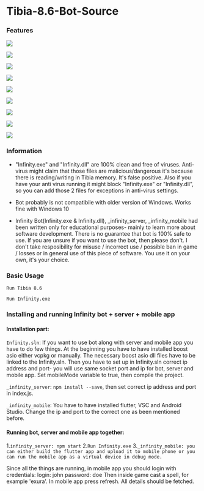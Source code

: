 # Tibia-8.6-Bot-Source

### Features

![](https://i.imgur.com/mkDEK5A.png)


![](https://i.imgur.com/Or0fEjV.png)


![](https://i.imgur.com/QtpVCUk.png)


![](https://i.imgur.com/0mSsnwY.png)


![](https://i.imgur.com/xhesZgV.png)


![](https://i.imgur.com/a8XS0iT.png)


![](https://i.imgur.com/YHMl46g.png)


![](https://i.imgur.com/H6SZ2Qo.png)


![](https://i.imgur.com/02Ve6ma.png)


### Information

- "Infinity.exe" and "Infinity.dll" are 100% clean and free of viruses. Anti-virus might claim that those files are malicious/dangerous it's because there is reading/writing in Tibia memory. It's false positive. Also if you have your anti virus running it might block "Infinity.exe" or "Infinity.dll", so you can add those 2 files for exceptions in anti-virus settings.

- Bot probably is not compatibile with older version of Windows. Works fine with Windows 10

- Infinity Bot(Infinity.exe & Infinity.dll), _infinity_server, _infinity_mobile had been written only for educational purposes- mainly to learn more about software development. There is no guarantee that bot is 100% safe to use. If you are unsure if you want to use the bot, then please don't.
I don't take resposibility for misuse / incorrect use / possible ban in game / losses or in general use of this piece of software. You use it on your own, it's your choice.

### Basic Usage

`Run Tibia 8.6`

`Run Infinity.exe`

### Installing and running Infinity bot + server + mobile app

#### Installation part:

`Infinity.sln`: If you want to use bot along with server and mobile app you have to do few things. At the beginning you have to have installed boost asio either vcpkg or manually. The necessary boost asio dll files have to be linked to the Infinity.sln. Then you have to set up in Infinity.sln correct ip address and port- you will use same socket port and ip for bot, server and mobile app. Set mobileMode variable to true, then compile the project.

`_infinity_server`:
`npm install --save`, then set correct ip address and port in index.js.

`_infinity_mobile`: You have to have installed flutter, VSC and Android Studio. Change the ip and port to the correct one as been mentioned before.

#### Running bot, server and mobile app together:

1.`infinity_server: npm start`
2.`Run Infinity.exe`
3.`_infinity_mobile: you can either build the flutter app and upload it to mobile phone or you can run the mobile app as a virtual device in debug mode.`

Since all the things are running, in mobile app you should login with credentials:
login: john 
password: doe
Then inside game cast a spell, for example 'exura'. In mobile app press refresh. All details should be fetched.



